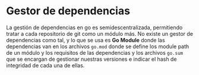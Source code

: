 # **Gestor de dependencias**

La gestión de dependencias en go es semidescentralizada, permitiendo tratar a cada repositorio de git como un módulo más. No existe un gestor de dependencias como tal, y lo que se usa es **Go Module** donde las dependencias van en los archivos ``go.mod`` donde se define los module path de un módulo y los requisitos de las dependencias y los archivos ``go.sum`` que se encargan de gestionar nuestras versiones e indicar el hash de integridad de cada una de ellas.   

